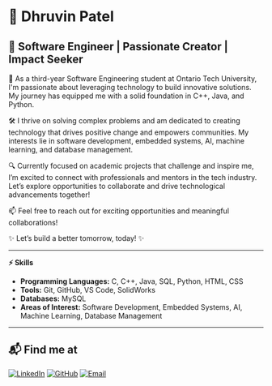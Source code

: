 # 👋 **Dhruvin Patel**

## 🚀 Software Engineer | Passionate Creator | Impact Seeker

🌟 As a third-year Software Engineering student at Ontario Tech University, I'm passionate about leveraging technology to build innovative solutions. My journey has equipped me with a solid foundation in C++, Java, and Python.

🛠️ I thrive on solving complex problems and am dedicated to creating technology that drives positive change and empowers communities. My interests lie in software development, embedded systems, AI, machine learning, and database management.

🔍 Currently focused on academic projects that challenge and inspire me, I’m excited to connect with professionals and mentors in the tech industry. Let’s explore opportunities to collaborate and drive technological advancements together!

📫 Feel free to reach out for exciting opportunities and meaningful collaborations!

✨ Let’s build a better tomorrow, today! ✨

---

**⚡ Skills**
- **Programming Languages:** C, C++, Java, SQL, Python, HTML, CSS  
- **Tools:** Git, GitHub, VS Code, SolidWorks  
- **Databases:** MySQL  
- **Areas of Interest:** Software Development, Embedded Systems, AI, Machine Learning, Database Management

---

## 📬 Find me at

[![LinkedIn](https://img.shields.io/badge/LinkedIn-blue?style=for-the-badge&logo=linkedin)](https://www.linkedin.com/in/dhruvin-patel09)
[![GitHub](https://img.shields.io/badge/GitHub-black?style=for-the-badge&logo=github)](https://github.com/dp0912)
[![Email](https://img.shields.io/badge/Email-D14836?style=for-the-badge&logo=gmail&logoColor=white)](mailto:dhruvinvpatel12@gmail.com)
